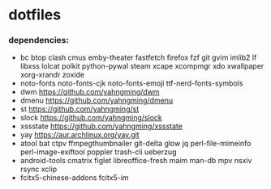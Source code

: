 # dotfiles

### dependencies:

- bc btop clash cmus emby-theater fastfetch firefox fzf git gvim imlib2 lf libxss lolcat polkit python-pywal steam xcape xcompmgr xdo xwallpaper xorg-xrandr zoxide
- noto-fonts noto-fonts-cjk noto-fonts-emoji ttf-nerd-fonts-symbols
- dwm https://github.com/yahngming/dwm
- dmenu https://github.com/yahngming/dmenu
- st https://github.com/yahngming/st
- slock https://github.com/yahngming/slock
- xssstate https://github.com/yahngming/xssstate
- yay https://aur.archlinux.org/yay.git
- atool bat ctpv ffmpegthumbnailer git-delta glow jq perl-file-mimeinfo perl-image-exiftool poppler trash-cli ueberzug
- android-tools cmatrix figlet libreoffice-fresh maim man-db mpv nsxiv rsync xclip
- fcitx5-chinese-addons fcitx5-im

